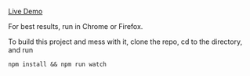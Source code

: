 [Live Demo](http://www.seanoreilly.co/FuncyOrgan/)

For best results, run in Chrome or Firefox.

To build this project and mess with it, clone the repo, cd to the directory, and run

```
npm install && npm run watch
```
